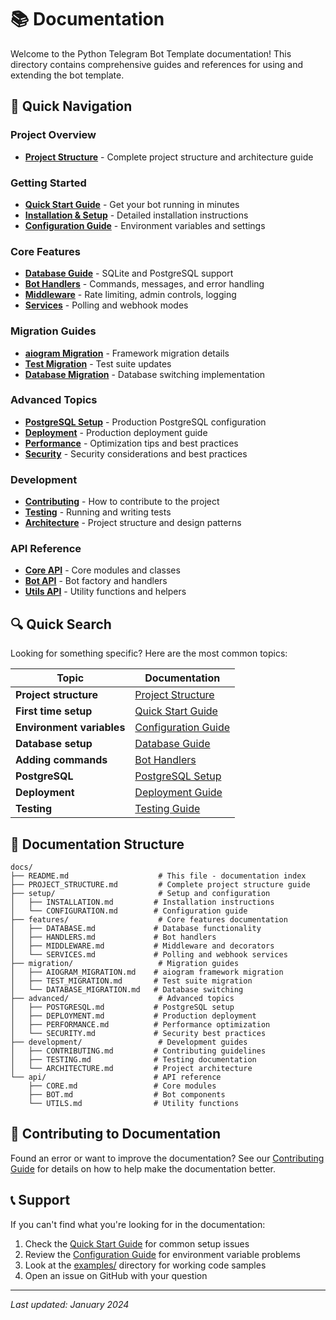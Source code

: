 # 📚 Documentation

Welcome to the Python Telegram Bot Template documentation! This directory contains comprehensive guides and references for using and extending the bot template.

## 📖 Quick Navigation

### Project Overview
- [**Project Structure**](PROJECT_STRUCTURE.md) - Complete project structure and architecture guide

### Getting Started
- [**Quick Start Guide**](../QUICKSTART.md) - Get your bot running in minutes
- [**Installation & Setup**](setup/INSTALLATION.md) - Detailed installation instructions
- [**Configuration Guide**](setup/CONFIGURATION.md) - Environment variables and settings

### Core Features
- [**Database Guide**](features/DATABASE.md) - SQLite and PostgreSQL support
- [**Bot Handlers**](features/HANDLERS.md) - Commands, messages, and error handling
- [**Middleware**](features/MIDDLEWARE.md) - Rate limiting, admin controls, logging
- [**Services**](features/SERVICES.md) - Polling and webhook modes

### Migration Guides
- [**aiogram Migration**](migration/AIOGRAM_MIGRATION.md) - Framework migration details
- [**Test Migration**](migration/TEST_MIGRATION.md) - Test suite updates
- [**Database Migration**](migration/DATABASE_MIGRATION.md) - Database switching implementation

### Advanced Topics
- [**PostgreSQL Setup**](advanced/POSTGRESQL.md) - Production PostgreSQL configuration
- [**Deployment**](advanced/DEPLOYMENT.md) - Production deployment guide
- [**Performance**](advanced/PERFORMANCE.md) - Optimization tips and best practices
- [**Security**](advanced/SECURITY.md) - Security considerations and best practices

### Development
- [**Contributing**](development/CONTRIBUTING.md) - How to contribute to the project
- [**Testing**](development/TESTING.md) - Running and writing tests
- [**Architecture**](development/ARCHITECTURE.md) - Project structure and design patterns

### API Reference
- [**Core API**](api/CORE.md) - Core modules and classes
- [**Bot API**](api/BOT.md) - Bot factory and handlers
- [**Utils API**](api/UTILS.md) - Utility functions and helpers

## 🔍 Quick Search

Looking for something specific? Here are the most common topics:

| Topic | Documentation |
|-------|---------------|
| **Project structure** | [Project Structure](PROJECT_STRUCTURE.md) |
| **First time setup** | [Quick Start Guide](../QUICKSTART.md) |
| **Environment variables** | [Configuration Guide](setup/CONFIGURATION.md) |
| **Database setup** | [Database Guide](features/DATABASE.md) |
| **Adding commands** | [Bot Handlers](features/HANDLERS.md) |
| **PostgreSQL** | [PostgreSQL Setup](advanced/POSTGRESQL.md) |
| **Deployment** | [Deployment Guide](advanced/DEPLOYMENT.md) |
| **Testing** | [Testing Guide](development/TESTING.md) |

## 📝 Documentation Structure

```
docs/
├── README.md                    # This file - documentation index
├── PROJECT_STRUCTURE.md         # Complete project structure guide
├── setup/                       # Setup and configuration
│   ├── INSTALLATION.md         # Installation instructions
│   └── CONFIGURATION.md        # Configuration guide
├── features/                    # Core features documentation
│   ├── DATABASE.md             # Database functionality
│   ├── HANDLERS.md             # Bot handlers
│   ├── MIDDLEWARE.md           # Middleware and decorators
│   └── SERVICES.md             # Polling and webhook services
├── migration/                   # Migration guides
│   ├── AIOGRAM_MIGRATION.md    # aiogram framework migration
│   ├── TEST_MIGRATION.md       # Test suite migration
│   └── DATABASE_MIGRATION.md   # Database switching
├── advanced/                    # Advanced topics
│   ├── POSTGRESQL.md           # PostgreSQL setup
│   ├── DEPLOYMENT.md           # Production deployment
│   ├── PERFORMANCE.md          # Performance optimization
│   └── SECURITY.md             # Security best practices
├── development/                 # Development guides
│   ├── CONTRIBUTING.md         # Contributing guidelines
│   ├── TESTING.md              # Testing documentation
│   └── ARCHITECTURE.md         # Project architecture
└── api/                        # API reference
    ├── CORE.md                 # Core modules
    ├── BOT.md                  # Bot components
    └── UTILS.md                # Utility functions
```

## 🤝 Contributing to Documentation

Found an error or want to improve the documentation? See our [Contributing Guide](development/CONTRIBUTING.md) for details on how to help make the documentation better.

## 📞 Support

If you can't find what you're looking for in the documentation:

1. Check the [Quick Start Guide](../QUICKSTART.md) for common setup issues
2. Review the [Configuration Guide](setup/CONFIGURATION.md) for environment variable problems
3. Look at the [examples/](../examples/) directory for working code samples
4. Open an issue on GitHub with your question

---

*Last updated: January 2024*
